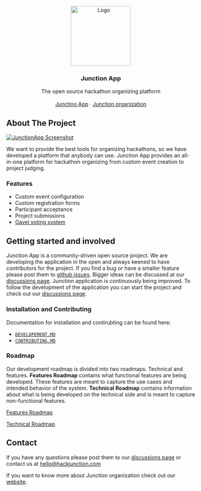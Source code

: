 <!-- PROJECT LOGO -->
<p align="center">
  <a href="https://github.com/hackjunction/calendso">
    <img src="https://res.cloudinary.com/hackjunction/image/upload/v1563872579/misc_assets/junction_logos_2019-emblem_black.png" alt="Logo" width="160" height="160">
  </a>

  <h3 align="center">Junction App</h3>

  <p align="center">
    The open source hackathon organizing platform
    <br />
    <br />
    <a href="https://www.app.hackjunction.com">Junctino App</a>
    ·
    <a href="https://www.hackjunction.com">Junction organization</a>
  </p>
</p>

<!-- ABOUT THE PROJECT -->
## About The Project

[![JunctionApp Screenshot][product-screenshot]](https://app.hackjunction.com)

We want to provide the best tools for organizing hackathons, so we have developed a platform that anybody can use. Junction App provides an all-in-one platform for hackathon organizing from custom event creation to project judging.

### Features

* Custom event configuration
* Custom registration forms
* Participant acceptance
* Project submissions
* [Gavel voting system](https://www.anishathalye.com/2015/03/07/designing-a-better-judging-system/)


<!-- ROADMAP & FOLLOWING DEVELOPMENT -->
## Getting started and involved

Junction App is a community-driven open source project. We are developing the application in the open and always keened to have contributors for the project. If you find a bug or have a smaller feature please post them to [github issues](https://github.com/hackjunction/JunctionApp/issues). Bigger ideas can be discussed at our [discussions page][disussions-page]. Junction application is continuously being improved. To follow the development of the application you can start the project and check out our [discussions page][disussions-page].

### Installation and Contributing
Documentation for installation and contirubting can be found here:
* [`DEVELOPEMENT.MD`](https://github.com/hackjunction/JunctionApp/blob/dev/DEVELOPMENT.md)
* [`CONTRIBUTING.MD`](https://github.com/hackjunction/JunctionApp/blob/dev/CONTRIBUTING.md)

### Roadmap

Our development roadmap is divided into two roadmaps. Technical and features. **Features Roadmap** contains what functional features are being developed. These features are meant to capture the use cases and intended behavior of the system. **Technical Roadmap** contains information about what is being developed on the technical side and is meant to capture non-functional features.

[Features Roadmap](https://github.com/hackjunction/JunctionApp/projects/10)

[Technical Roadmap](https://github.com/hackjunction/JunctionApp/projects/11)

## Contact
If you have any questions please post them to our [discussions page][disussions-page] or contact us at hello@hackjunction.com

If you want to know more about Junction organization check out our [website](https://www.hackjunction.com).


[product-screenshot]: https://res.cloudinary.com/hackjunction/image/upload/v1619696835/github/2021-04-29_14-44.png

[disussions-page]: https://github.com/hackjunction/JunctionApp/issues